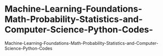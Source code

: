 # Machine-Learning-Foundations-Math-Probability-Statistics-and-Computer-Science-Python-Codes-
Machine-Learning-Foundations-Math-Probability-Statistics-and-Computer-Science-Python-Codes  
